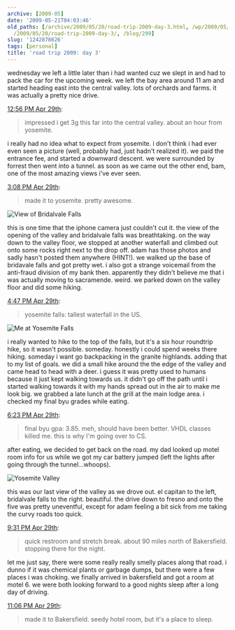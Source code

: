 ```yaml
---
archive: [2009-05]
date: '2009-05-21T04:03:46'
old_paths: [/archive/2009/05/20/road-trip-2009-day-3.html, /wp/2009/05/20/road-trip-2009-day-3/,
  /2009/05/20/road-trip-2009-day-3/, /blog/299]
slug: '1242878626'
tags: [personal]
title: 'road trip 2009: day 3'
---
```


wednesday we left a little later than i had wanted cuz we slept in and had
to pack the car for the upcoming week. we left the bay area around 11 am
and started heading east into the central valley. lots of orchards and
farms. it was actually a pretty nice drive.

[12:56 PM Apr 29th][1]:

> impressed i get 3g this far into the central valley. about an hour from
> yosemite.
  
i really had no idea what to expect from yosemite. i don't think i had
ever even seen a picture (well, probably had, just hadn't realized it). we
paid the entrance fee, and started a downward descent. we were surrounded
by forrest then went into a tunnel. as soon as we came out the other end,
bam, one of the most amazing views i've ever seen.

[3:08 PM Apr 29th][2]:

> made it to yosemite. pretty awesome.
 
![View of Bridalvale Falls][3]

this is one time that the iphone camera just couldn't cut it. the view of
the opening of the valley and bridalvale falls was breathtaking. on the
way down to the valley floor, we stopped at another waterfall and climbed
out onto some rocks right next to the drop off. adam has those photos and
sadly hasn't posted them anywhere (HINT!). we walked up the base of
bridavale falls and got pretty wet. i also got a strange voicemail from
the anti-fraud division of my bank then. apparently they didn't believe me
that i was actually moving to sacramende. weird. we parked down on the
valley floor and did some hiking.

[4:47 PM Apr 29th][4]:

> yosemite falls: tallest waterfall in the US.
 
![Me at Yosemite Falls][5]

i really wanted to hike to the top of the falls, but it's a six hour
roundtrip hike, so it wasn't possible. someday. honestly i could spend
weeks there hiking. someday i want go backpacking in the granite
highlands. adding that to my list of goals. we did a small hike around the
the edge of the valley and came head to head with a deer. i guess it was
pretty used to humans because it just kept walking towards us. it didn't
go off the path until i started walking towards it with my hands spread
out in the air to make me look big. we grabbed a late lunch at the grill
at the main lodge area. i checked my final byu grades while eating.

[6:23 PM Apr 29th][6]:

> final byu gpa: 3.85. meh, should have been better. VHDL classes killed
> me. this is why I'm going over to CS.

after eating, we decided to get back on the road. my dad looked up motel
room info for us while we got my car battery jumped (left the lights after
going through the tunnel...whoops).

![Yosemite Valley][7]

this was our last view of the valley as we drove out. el capitan to the
left, bridalvale falls to the right. beautiful. the drive down to fresno
and onto the five was pretty uneventful, except for adam feeling a bit
sick from me taking the curvy roads too quick.

[9:31 PM Apr 29th][8]:

> quick restroom and stretch break. about 90 miles north of Bakersfield.
> stopping there for the night.
 
let me just say, there were some really really smelly places along that
road. i dunno if it was chemical plants or garbage dumps, but there were
a few places i was choking. we finally arrived in bakersfield and got
a room at motel 6. we were both looking forward to a good nights sleep
after a long day of driving.

[11:06 PM Apr 29th][9]:

> made it to Bakersfield. seedy hotel room, but it's a place to sleep.
 
[1]: http://twitter.com/bismark/status/1651518639
[2]: http://twitter.com/bismark/status/1652702791
[3]: 1.jpg
[4]: http://twitter.com/bismark/status/1653544667
[5]: 2.jpg
[6]: http://twitter.com/bismark/status/1654305931
[7]: 3.jpg
[8]: http://twitter.com/bismark/status/1655911830
[9]: http://twitter.com/bismark/status/1656543614

